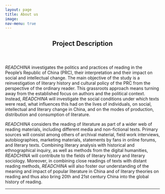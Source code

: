 ```yaml
---
layout: page
title: About us
image:
nav-menu: true
---
```


<!-- Main -->
<div id="main" class="alt">

<!-- One -->
<section id="one">
	<div class="inner">
		<header class="major">
			<h1>Project Description</h1>
		</header>

<!-- Content -->
<p><i>READCHINA</i> investigates the politics and practices of reading in the People’s Republic of China (PRC), their interpretation and their impact on social and intellectual change. The main objective of the study is a reinvestigation of literary history and cultural policy of the PRC from the perspective of the ordinary reader. This grassroots approach means turning away from the established focus on authors and the political context. Instead, <i>READCHINA</i> will investigate the social conditions under which texts were read, what influences this had on the lives of individuals, on social, intellectual and literary change in China, and on the modes of production, distribution and consumption of literature.</p>
<p><i>READCHINA</i> considers the reading of literature as part of a wider web of reading materials, including different media and non-fictional texts. Primary sources will consist among others of archival material, field work interviews, autobiographies, marketing materials, statements by fans in online forums, and literary texts. Combining literary analysis with historical and ethnographical inquiry, as well as methods from the digital humanities, <i>READCHINA</i> will contribute to the fields of literary history and literary sociology. Moreover, in combining close readings of texts with distant reading methods, <i>READCHINA</i> will also foster our understanding of the meaning and impact of popular literature in China and of literary theories on reading and thus also bring 20th and 21st century China into the global history of reading.</p>

<hr class="major" />

</div>
</section>

</div>
